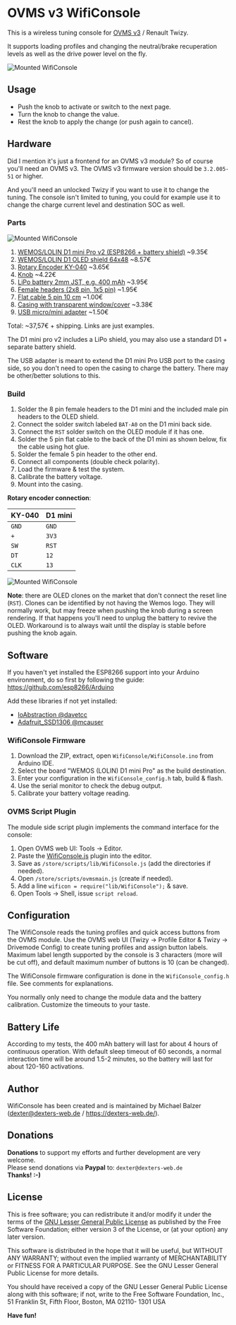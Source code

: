 # OVMS v3 WifiConsole

This is a wireless tuning console for
[OVMS v3](https://github.com/openvehicles/Open-Vehicle-Monitoring-System-3) / Renault Twizy.

It supports loading profiles and changing the neutral/brake recuperation levels
as well as the drive power level on the fly.

![Mounted WifiConsole](extras/WifiConsole-mounted.jpg)


## Usage

- Push the knob to activate or switch to the next page.
- Turn the knob to change the value.
- Rest the knob to apply the change (or push again to cancel).


## Hardware

Did I mention it's just a frontend for an OVMS v3 module? So of course you'll need an OVMS v3.
The OVMS v3 firmware version should be `3.2.005-51` or higher.

And you'll need an unlocked Twizy if you want to use it to change the tuning. The console isn't
limited to tuning, you could for example use it to change the charge current level and destination
SOC as well.


### Parts

![Mounted WifiConsole](extras/WifiConsole-parts.jpg)

1. [WEMOS/LOLIN D1 mini Pro v2 (ESP8266 + battery shield)](https://www.makershop.de/plattformen/arduino/wemos-d1-mini-pro-v2-0-0/) ~9.35€
2. [WEMOS/LOLIN D1 OLED shield 64x48](https://www.exp-tech.de/displays/oled/9151/wemos-oled-shield) ~8.57€
3. [Rotary Encoder KY-040](https://www.makershop.de/module/eingabe/drehregler-ky-040/) ~3.65€
4. [Knob](https://www.exp-tech.de/zubehoer/tasterschalter/6037/metall-drehknopf-25mm-durchmesser) ~4.22€
5. [LiPo battery 2mm JST, e.g. 400 mAh](https://www.exp-tech.de/zubehoer/batterien-akkus/lipo-akkus/5800/lipo-akku-400mah-3.7-v-2-mm-jst) ~3.95€
6. [Female headers (2x8 pin, 1x5 pin)](https://www.makershop.de/zubehoer/kleinteile/buchsenleiste-weiblich/) ~1.95€
7. [Flat cable 5 pin 10 cm](https://www.makershop.de/zubehoer/kabel/jumper-wire-kabel-10p-20cm/) ~1.00€
8. [Casing with transparent window/cover](https://www.conrad.de/de/p/strapubox-2024bl-universal-gehaeuse-72-x-50-x-26-abs-blau-transparent-1-st-525967.html) ~3.38€
9. [USB micro/mini adapter](https://www.reichelt.de/usb-micro-b-stecker-auf-mini-usb-buchse-delock-65063-p110052.html) ~1.50€

Total: ~37,57€ + shipping. Links are just examples.

The D1 mini pro v2 includes a LiPo shield, you may also use a standard D1 + separate battery shield.

The USB adapter is meant to extend the D1 mini Pro USB port to the casing side, so you don't need
to open the casing to charge the battery. There may be other/better solutions to this.


### Build

1. Solder the 8 pin female headers to the D1 mini and the included male pin headers to the OLED shield.
2. Connect the solder switch labeled `BAT-A0` on the D1 mini back side.
3. Connect the `RST` solder switch on the OLED module if it has one.
4. Solder the 5 pin flat cable to the back of the D1 mini as shown below, fix the cable using hot glue.
5. Solder the female 5 pin header to the other end.
6. Connect all components (double check polarity).
7. Load the firmware & test the system.
8. Calibrate the battery voltage.
9. Mount into the casing.

__Rotary encoder connection__:

| KY-040 | D1 mini |
| --- | --- |
| `GND` | `GND` |
| `+` | `3V3` |
| `SW` | `RST` |
| `DT` | `12` |
| `CLK` | `13` |

![Mounted WifiConsole](extras/WifiConsole-connection.jpg)

**Note**: there are OLED clones on the market that don't connect the reset line (`RST`). Clones
can be identified by not having the Wemos logo. They will normally work, but may freeze when pushing
the knob during a screen rendering. If that happens you'll need to unplug the battery to revive
the OLED. Workaround is to always wait until the display is stable before pushing the knob again.


## Software

If you haven't yet installed the ESP8266 support into your Arduino environment, do so first
by following the guide: https://github.com/esp8266/Arduino

Add these libraries if not yet installed:
- [IoAbstraction @davetcc](https://github.com/davetcc/IoAbstraction)
- [Adafruit_SSD1306 @mcauser](https://github.com/mcauser/Adafruit_SSD1306/tree/esp8266-64x48)


### WifiConsole Firmware

1. Download the ZIP, extract, open `WifiConsole/WifiConsole.ino` from Arduino IDE.
2. Select the board "WEMOS (LOLIN) D1 mini Pro" as the build destination.
3. Enter your configuration in the `WifiConsole_config.h` tab, build & flash.
4. Use the serial monitor to check the debug output.
5. Calibrate your battery voltage reading.


### OVMS Script Plugin

The module side script plugin implements the command interface for the console:

1. Open OVMS web UI: Tools → Editor.
2. Paste the [WifiConsole.js](extras/WifiConsole.js) plugin into the editor.
3. Save as `/store/scripts/lib/WifiConsole.js` (add the directories if needed).
4. Open `/store/scripts/ovmsmain.js` (create if needed).
5. Add a line `wificon = require("lib/WifiConsole");` & save.
6. Open Tools → Shell, issue `script reload`.


## Configuration

The WifiConsole reads the tuning profiles and quick access buttons from the OVMS module.
Use the OVMS web UI (Twizy → Profile Editor & Twizy → Drivemode Config) to create tuning
profiles and assign button labels. Maximum label length supported by the console is
3 characters (more will be cut off), and default maximum number of buttons is 10 (can be changed).

The WifiConsole firmware configuration is done in the `WifiConsole_config.h` file.
See comments for explanations.

You normally only need to change the module data and the battery calibration. Customize
the timeouts to your taste.


## Battery Life

According to my tests, the 400 mAh battery will last for about 4 hours of continuous operation.
With default sleep timeout of 60 seconds, a normal interaction time will be around 1.5-2
minutes, so the battery will last for about 120-160 activations.


## Author

WifiConsole has been created and is maintained by Michael Balzer (<dexter@dexters-web.de> / https://dexters-web.de/).


## Donations

**Donations** to support my efforts and further development are very welcome.  
Please send donations via **Paypal** to: `dexter@dexters-web.de`  
**Thanks! :-)**


## License

This is free software; you can redistribute it and/or modify it under the terms of the [GNU Lesser General Public License](https://www.gnu.org/licenses/lgpl.html) as published by the Free Software Foundation; either version 3 of the License, or (at your option) any later version.

This software is distributed in the hope that it will be useful, but WITHOUT ANY WARRANTY; without even the implied warranty of MERCHANTABILITY or FITNESS FOR A PARTICULAR PURPOSE.  See the GNU Lesser General Public License for more details.

You should have received a copy of the GNU Lesser General Public License along with this software; if not, write to the Free Software Foundation, Inc., 51 Franklin St, Fifth Floor, Boston, MA  02110- 1301  USA


**Have fun!**
